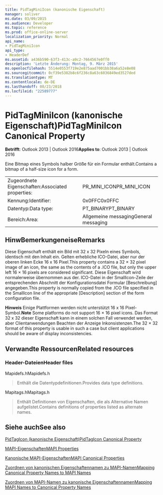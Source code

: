 ```yaml
---
title: PidTagMiniIcon (kanonische Eigenschaft)
manager: soliver
ms.date: 03/09/2015
ms.audience: Developer
ms.topic: reference
ms.prod: office-online-server
localization_priority: Normal
api_name:
- PidTagMiniIcon
api_type:
- HeaderDef
ms.assetid: a436b590-63f3-413c-a9c2-7664567e0ff0
description: 'Letzte Änderung: Montag, 9. März 2015'
ms.openlocfilehash: 5514e0553f719e2e875aad7001bb38a6a52e8e08
ms.sourcegitcommit: 0cf39e5382b8c6f236c8a63c6036849ed3527ded
ms.translationtype: MT
ms.contentlocale: de-DE
ms.lasthandoff: 08/23/2018
ms.locfileid: "22589777"
---
```

# <a name="pidtagminiicon-canonical-property"></a><span data-ttu-id="00745-103">PidTagMiniIcon (kanonische Eigenschaft)</span><span class="sxs-lookup"><span data-stu-id="00745-103">PidTagMiniIcon Canonical Property</span></span>

  
  
<span data-ttu-id="00745-104">**Betrifft**: Outlook 2013 | Outlook 2016</span><span class="sxs-lookup"><span data-stu-id="00745-104">**Applies to**: Outlook 2013 | Outlook 2016</span></span> 
  
<span data-ttu-id="00745-105">Eine Bitmap eines Symbols halber Größe für ein Formular enthält.</span><span class="sxs-lookup"><span data-stu-id="00745-105">Contains a bitmap of a half-size icon for a form.</span></span>
  
|||
|:-----|:-----|
|<span data-ttu-id="00745-106">Zugeordnete Eigenschaften:</span><span class="sxs-lookup"><span data-stu-id="00745-106">Associated properties:</span></span>  <br/> |<span data-ttu-id="00745-107">PR_MINI_ICON</span><span class="sxs-lookup"><span data-stu-id="00745-107">PR_MINI_ICON</span></span>  <br/> |
|<span data-ttu-id="00745-108">Kennung:</span><span class="sxs-lookup"><span data-stu-id="00745-108">Identifier:</span></span>  <br/> |<span data-ttu-id="00745-109">0x0FFC</span><span class="sxs-lookup"><span data-stu-id="00745-109">0x0FFC</span></span>  <br/> |
|<span data-ttu-id="00745-110">Datentyp:</span><span class="sxs-lookup"><span data-stu-id="00745-110">Data type:</span></span>  <br/> |<span data-ttu-id="00745-111">PT_BINARY</span><span class="sxs-lookup"><span data-stu-id="00745-111">PT_BINARY</span></span>  <br/> |
|<span data-ttu-id="00745-112">Bereich:</span><span class="sxs-lookup"><span data-stu-id="00745-112">Area:</span></span>  <br/> |<span data-ttu-id="00745-113">Allgemeine messaging</span><span class="sxs-lookup"><span data-stu-id="00745-113">General messaging</span></span>  <br/> |
   
## <a name="remarks"></a><span data-ttu-id="00745-114">HinwBemerkungeneise</span><span class="sxs-lookup"><span data-stu-id="00745-114">Remarks</span></span>

<span data-ttu-id="00745-115">Diese Eigenschaft enthält ein Bild mit 32 x 32 Pixeln eines Symbols, identisch mit den Inhalt ein. Gelten erhebliche ICO-Datei, aber nur der oberen linken Ecke 16 x 16 Pixel.</span><span class="sxs-lookup"><span data-stu-id="00745-115">This property contains a 32 × 32 pixel image of an icon, the same as the contents of a .ICO file, but only the upper left 16 × 16 pixels are considered significant.</span></span> <span data-ttu-id="00745-116">Diese Eigenschaft wird normalerweise übernommen aus der. ICO-Datei in der SmallIcon-Zeile der entsprechenden Abschnitt der Konfigurationsdatei Formular [Beschreibung] angegeben.</span><span class="sxs-lookup"><span data-stu-id="00745-116">This property is normally copied from the .ICO file specified in the SmallIcon line of the appropriate [Description] section of the form configuration file.</span></span>
  
 <span data-ttu-id="00745-117">**Hinweis** Einige Plattformen werden nicht unterstützt 16 x 16 Pixel-Symbol.</span><span class="sxs-lookup"><span data-stu-id="00745-117">**Note** Some platforms do not support 16 × 16 pixel icons.</span></span> <span data-ttu-id="00745-118">Das Format 32 x 32 dieser Eigenschaft kann in einem solchen Fall verwendet werden, aber Clientanwendungen Beachten der Anzeige Inkonsistenzen.</span><span class="sxs-lookup"><span data-stu-id="00745-118">The 32 × 32 format of this property is usable in such a case but client applications should be aware of display inconsistencies.</span></span> 
  
## <a name="related-resources"></a><span data-ttu-id="00745-119">Verwandte Ressourcen</span><span class="sxs-lookup"><span data-stu-id="00745-119">Related resources</span></span>

### <a name="header-files"></a><span data-ttu-id="00745-120">Header-Dateien</span><span class="sxs-lookup"><span data-stu-id="00745-120">Header files</span></span>

<span data-ttu-id="00745-121">Mapidefs.h</span><span class="sxs-lookup"><span data-stu-id="00745-121">Mapidefs.h</span></span>
  
> <span data-ttu-id="00745-122">Enthält die Datentypdefinitionen.</span><span class="sxs-lookup"><span data-stu-id="00745-122">Provides data type definitions.</span></span>
    
<span data-ttu-id="00745-123">Mapitags.h</span><span class="sxs-lookup"><span data-stu-id="00745-123">Mapitags.h</span></span>
  
> <span data-ttu-id="00745-124">Enthält Definitionen von Eigenschaften, die als Alternative Namen aufgelistet.</span><span class="sxs-lookup"><span data-stu-id="00745-124">Contains definitions of properties listed as alternate names.</span></span>
    
## <a name="see-also"></a><span data-ttu-id="00745-125">Siehe auch</span><span class="sxs-lookup"><span data-stu-id="00745-125">See also</span></span>



[<span data-ttu-id="00745-126">PidTagIcon (kanonische Eigenschaft)</span><span class="sxs-lookup"><span data-stu-id="00745-126">PidTagIcon Canonical Property</span></span>](pidtagicon-canonical-property.md)


[<span data-ttu-id="00745-127">MAPI-Eigenschaften</span><span class="sxs-lookup"><span data-stu-id="00745-127">MAPI Properties</span></span>](mapi-properties.md)
  
[<span data-ttu-id="00745-128">Kanonische MAPI-Eigenschaften</span><span class="sxs-lookup"><span data-stu-id="00745-128">MAPI Canonical Properties</span></span>](mapi-canonical-properties.md)
  
[<span data-ttu-id="00745-129">Zuordnen von kanonischen Eigenschaftennamen zu MAPI-Namen</span><span class="sxs-lookup"><span data-stu-id="00745-129">Mapping Canonical Property Names to MAPI Names</span></span>](mapping-canonical-property-names-to-mapi-names.md)
  
[<span data-ttu-id="00745-130">Zuordnen von MAPI-Namen zu kanonische Eigenschaftennamen</span><span class="sxs-lookup"><span data-stu-id="00745-130">Mapping MAPI Names to Canonical Property Names</span></span>](mapping-mapi-names-to-canonical-property-names.md)

